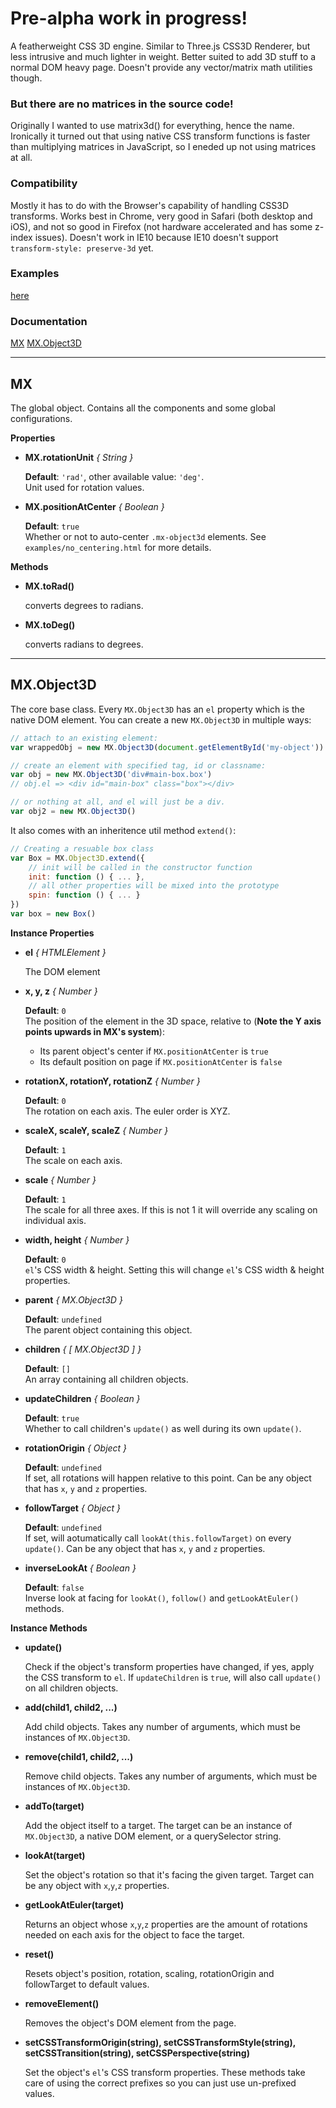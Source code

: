 # Pre-alpha work in progress!

A featherweight CSS 3D engine. Similar to Three.js CSS3D Renderer, but less intrusive and much lighter in weight. Better suited to add 3D stuff to a normal DOM heavy page. Doesn't provide any vector/matrix math utilities though.

### But there are no matrices in the source code!

Originally I wanted to use matrix3d() for everything, hence the name. Ironically it turned out that using native CSS transform functions is faster than multiplying matrices in JavaScript, so I eneded up not using matrices at all.

### Compatibility

Mostly it has to do with the Browser's capability of handling CSS3D transforms. Works best in Chrome, very good in Safari (both desktop and iOS), and not so good in Firefox (not hardware accelerated and has some z-index issues). Doesn't work in IE10 because IE10 doesn't support `transform-style: preserve-3d` yet.

### Examples

[here](http://sketch.evanyou.me/matrix/examples/)

### Documentation

[MX](#mx)
[MX.Object3D](#mxobject3d)

---

## MX

The global object. Contains all the components and some global configurations.

**Properties**

- **MX.rotationUnit**  _{ String }_

    **Default**: `'rad'`, other available value: `'deg'`.  
    Unit used for rotation values.

- **MX.positionAtCenter** _{ Boolean }_

    **Default**: `true`  
    Whether or not to auto-center `.mx-object3d` elements. See `examples/no_centering.html` for more details.

**Methods**

- **MX.toRad()**

    converts degrees to radians.

- **MX.toDeg()**

    converts radians to degrees.

---

## MX.Object3D

The core base class. Every `MX.Object3D` has an `el` property which is the native DOM element. You can create a new `MX.Object3D` in multiple ways:

```js
// attach to an existing element:
var wrappedObj = new MX.Object3D(document.getElementById('my-object'))

// create an element with specified tag, id or classname:
var obj = new MX.Object3D('div#main-box.box')
// obj.el => <div id="main-box" class="box"></div>

// or nothing at all, and el will just be a div.
var obj2 = new MX.Object3D()
```

It also comes with an inheritence util method `extend()`:

```js
// Creating a resuable box class
var Box = MX.Object3D.extend({
    // init will be called in the constructor function
    init: function () { ... },
    // all other properties will be mixed into the prototype
    spin: function () { ... }
})
var box = new Box()
```

**Instance Properties**

- **el** _{ HTMLElement }_

    The DOM element

- **x, y, z** _{ Number }_

    **Default**: `0`  
    The position of the element in the 3D space, relative to (**Note the Y axis points upwards in MX's system**):
    - Its parent object's center if `MX.positionAtCenter` is `true`
    - Its default position on page if `MX.positionAtCenter` is `false`

- **rotationX, rotationY, rotationZ** _{ Number }_

    **Default**: `0`  
    The rotation on each axis. The euler order is XYZ.

- **scaleX, scaleY, scaleZ** _{ Number }_

    **Default**: `1`  
    The scale on each axis.

- **scale** _{ Number }_

    **Default**: `1`  
    The scale for all three axes. If this is not 1 it will override any scaling on individual axis.

- **width, height** _{ Number }_

    **Default**: `0`  
    `el`'s CSS width & height. Setting this will change `el`'s CSS width & height properties.

- **parent** _{ MX.Object3D }_

    **Default**: `undefined`  
    The parent object containing this object.

- **children** _{ [ MX.Object3D ] }_

    **Default**: `[]`  
    An array containing all children objects.

- **updateChildren** _{ Boolean }_

    **Default**: `true`  
    Whether to call children's `update()` as well during its own `update()`.

- **rotationOrigin** _{ Object }_

    **Default**: `undefined`  
    If set, all rotations will happen relative to this point. Can be any object that has `x`, `y` and `z` properties.

- **followTarget** _{ Object }_

    **Default**: `undefined`  
    If set, will aotumatically call `lookAt(this.followTarget)` on every `update()`. Can be any object that has `x`, `y` and `z` properties.

- **inverseLookAt** _{ Boolean }_

    **Default**: `false`  
    Inverse look at facing for `lookAt()`, `follow()` and `getLookAtEuler()` methods.

**Instance Methods**

- **update()**

    Check if the object's transform properties have changed, if yes, apply the CSS transform to `el`. If `updateChildren` is `true`, will also call `update()` on all children objects.

- **add(child1, child2, ...)**

    Add child objects. Takes any number of arguments, which must be instances of `MX.Object3D`.

- **remove(child1, child2, ...)**

    Remove child objects. Takes any number of arguments, which must be instances of `MX.Object3D`.

- **addTo(target)**

    Add the object itself to a target. The target can be an instance of `MX.Object3D`, a native DOM element, or a querySelector string.

- **lookAt(target)**

    Set the object's rotation so that it's facing the given target. Target can be any object with `x`,`y`,`z` properties.

- **getLookAtEuler(target)**
    
    Returns an object whose `x`,`y`,`z` properties are the amount of rotations needed on each axis for the object to face the target.

- **reset()**

    Resets object's position, rotation, scaling, rotationOrigin and followTarget to default values.

- **removeElement()**

    Removes the object's DOM element from the page.

- **setCSSTransformOrigin(string), setCSSTransformStyle(string), setCSSTransition(string), setCSSPerspective(string)**

    Set the object's `el`'s CSS transform properties. These methods take care of using the correct prefixes so you can just use un-prefixed values.